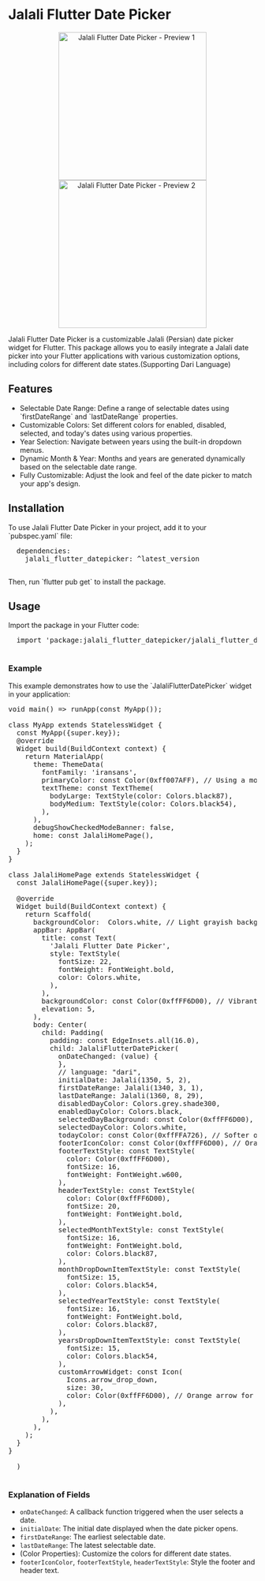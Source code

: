 <!DOCTYPE html>
<html lang="en">
<head>
  <meta charset="UTF-8">
  <meta name="viewport" content="width=device-width, initial-scale=1.0">
</head>
<body>
  <h1>Jalali Flutter Date Picker</h1>

  <p align="center">
    <img src="https://github.com/user-attachments/assets/f976bf0a-bab4-4e21-bfb7-235b15029240" width="300" alt="Jalali Flutter Date Picker - Preview 1" />
    <img src="https://github.com/user-attachments/assets/40312af8-d0a2-4db4-879a-45a2e4c2a73d" width="300" alt="Jalali Flutter Date Picker - Preview 2" />
  </p>

  <p>Jalali Flutter Date Picker is a customizable Jalali (Persian) date picker widget for Flutter. This package allows you to easily integrate a Jalali date picker into your Flutter applications with various customization options, including colors for different date states.(Supporting Dari Language)</p>

<h2>Features</h2>

  <ul>
    <li>Selectable Date Range: Define a range of selectable dates using `firstDateRange` and `lastDateRange` properties.</li>
    <li>Customizable Colors: Set different colors for enabled, disabled, selected, and today's dates using various properties.</li>
    <li>Year Selection: Navigate between years using the built-in dropdown menus.</li>
    <li>Dynamic Month & Year: Months and years are generated dynamically based on the selectable date range.</li>
    <li>Fully Customizable: Adjust the look and feel of the date picker to match your app's design.</li>
  </ul>

<h2>Installation</h2>

  <p>To use Jalali Flutter Date Picker in your project, add it to your `pubspec.yaml` file:</p>

  <pre>
  dependencies:
    jalali_flutter_datepicker: ^latest_version
  </pre>

  <p>Then, run `flutter pub get` to install the package.</p>

<h2>Usage</h2>

  <p>Import the package in your Flutter code:</p>

  <pre>
  import 'package:jalali_flutter_datepicker/jalali_flutter_datepicker.dart';
  </pre>

<h3>Example</h3>

  <p>This example demonstrates how to use the `JalaliFlutterDatePicker` widget in your application:</p>

  <pre>
void main() => runApp(const MyApp());

class MyApp extends StatelessWidget {
  const MyApp({super.key});
  @override
  Widget build(BuildContext context) {
    return MaterialApp(
      theme: ThemeData(
        fontFamily: 'iransans',
        primaryColor: const Color(0xff007AFF), // Using a modern blue color
        textTheme: const TextTheme(
          bodyLarge: TextStyle(color: Colors.black87),
          bodyMedium: TextStyle(color: Colors.black54),
        ),
      ),
      debugShowCheckedModeBanner: false,
      home: const JalaliHomePage(),
    );
  }
}

class JalaliHomePage extends StatelessWidget {
  const JalaliHomePage({super.key});

  @override
  Widget build(BuildContext context) {
    return Scaffold(
      backgroundColor:  Colors.white, // Light grayish background
      appBar: AppBar(
        title: const Text(
          'Jalali Flutter Date Picker',
          style: TextStyle(
            fontSize: 22,
            fontWeight: FontWeight.bold,
            color: Colors.white,
          ),
        ),
        backgroundColor: const Color(0xffFF6D00), // Vibrant orange for the AppBar
        elevation: 5,
      ),
      body: Center(
        child: Padding(
          padding: const EdgeInsets.all(16.0),
          child: JalaliFlutterDatePicker(
            onDateChanged: (value) {
            },
            // language: "dari",
            initialDate: Jalali(1350, 5, 2),
            firstDateRange: Jalali(1340, 3, 1),
            lastDateRange: Jalali(1360, 8, 29),
            disabledDayColor: Colors.grey.shade300,
            enabledDayColor: Colors.black,
            selectedDayBackground: const Color(0xffFF6D00), // Orange for selected day
            selectedDayColor: Colors.white,
            todayColor: const Color(0xffFFA726), // Softer orange for today
            footerIconColor: const Color(0xffFF6D00), // Orange icons
            footerTextStyle: const TextStyle(
              color: Color(0xffFF6D00),
              fontSize: 16,
              fontWeight: FontWeight.w600,
            ),
            headerTextStyle: const TextStyle(
              color: Color(0xffFF6D00),
              fontSize: 20,
              fontWeight: FontWeight.bold,
            ),
            selectedMonthTextStyle: const TextStyle(
              fontSize: 16,
              fontWeight: FontWeight.bold,
              color: Colors.black87,
            ),
            monthDropDownItemTextStyle: const TextStyle(
              fontSize: 15,
              color: Colors.black54,
            ),
            selectedYearTextStyle: const TextStyle(
              fontSize: 16,
              fontWeight: FontWeight.bold,
              color: Colors.black87,
            ),
            yearsDropDownItemTextStyle: const TextStyle(
              fontSize: 15,
              color: Colors.black54,
            ),
            customArrowWidget: const Icon(
              Icons.arrow_drop_down,
              size: 30,
              color: Color(0xffFF6D00), // Orange arrow for dropdown
            ),
          ),
        ),
      ),
    );
  }
}

  )
  </pre>

<h3>Explanation of Fields</h3>

  <ul>
    <li><code>onDateChanged</code>: A callback function triggered when the user selects a date.</li>
    <li><code>initialDate</code>: The initial date displayed when the date picker opens.</li>
    <li><code>firstDateRange</code>: The earliest selectable date.</li>
    <li><code>lastDateRange</code>: The latest selectable date.</li>
    <li>(Color Properties): Customize the colors for different date states.</li>
    <li><code>footerIconColor</code>, <code>footerTextStyle</code>, <code>headerTextStyle</code>: Style the footer and header text.</li>
  </ul>
</body>
</html>
